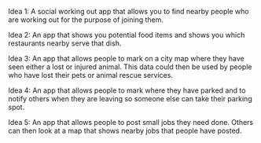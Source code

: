 Idea 1: A social working out app that allows you to find nearby people who are working out for the purpose of joining them.

Idea 2: An app that shows you potential food items and shows you which restaurants nearby serve that dish.

Idea 3: An app that allows people to mark on a city map where they have seen either a lost or injured animal. This data could then be used by people who have lost their pets or animal rescue services.

Idea 4: An app that allows people to mark where they have parked and to notify others when they are leaving so someone else can take their parking spot.

Idea 5: An app that allows people to post small jobs they need done. Others can then look at a map that shows nearby jobs that people have posted.
